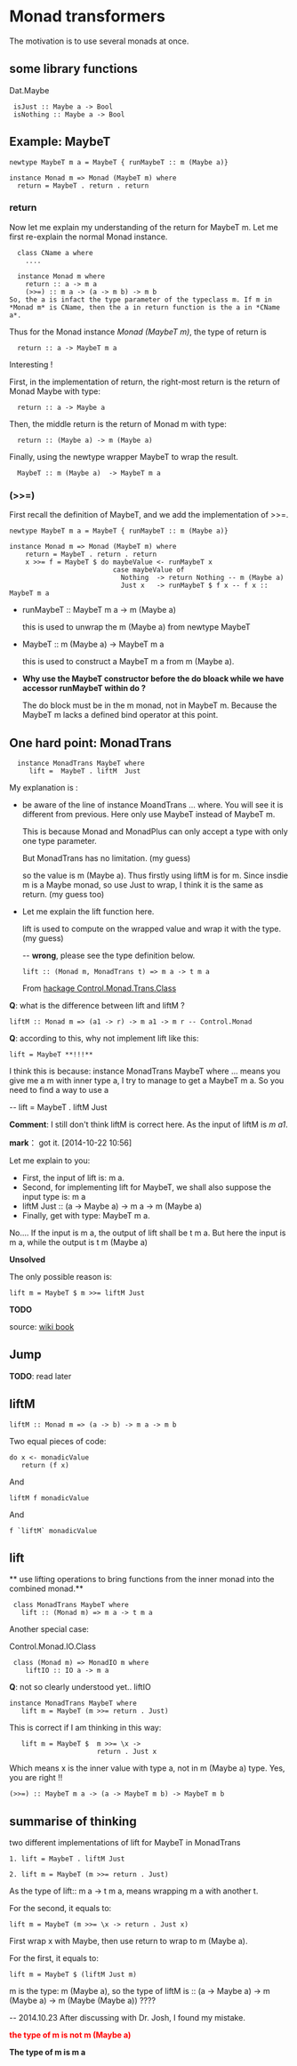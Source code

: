 # Monad transformers

The motivation is to use several monads at once.

## some library functions

Dat.Maybe

     isJust :: Maybe a -> Bool
     isNothing :: Maybe a -> Bool

## Example: MaybeT

    newtype MaybeT m a = MaybeT { runMaybeT :: m (Maybe a)}

    instance Monad m => Monad (MaybeT m) where
      return = MaybeT . return . return

### return

  Now let me explain my understanding of the return for MaybeT m. Let me first re-explain the normal Monad instance.

      class CName a where
        ....

      instance Monad m where
        return :: a -> m a
        (>>=) :: m a -> (a -> m b) -> m b
    So, the a is infact the type parameter of the typeclass m. If m in  *Monad m* is CName, then the a in return function is the a in *CName a*.

  Thus for the Monad instance *Monad (MaybeT m)*, the type of return is

      return :: a -> MaybeT m a

  Interesting !

  First, in the implementation of return, the right-most return is the return of Monad Maybe with type:

      return :: a -> Maybe a
  Then, the middle return is the return of Monad m with type:

      return :: (Maybe a) -> m (Maybe a)

  Finally, using the newtype wrapper MaybeT to wrap the result.

      MaybeT :: m (Maybe a)  -> MaybeT m a

### (>>=)

First recall the definition of MaybeT, and we add the implementation of >>=.

    newtype MaybeT m a = MaybeT { runMaybeT :: m (Maybe a)}

    instance Monad m => Monad (MaybeT m) where
        return = MaybeT . return . return
        x >>= f = MaybeT $ do maybeValue <- runMaybeT x
                              case maybeValue of
                                Nothing  -> return Nothing -- m (Maybe a)
                                Just x   -> runMaybeT $ f x -- f x :: MaybeT m a


* runMaybeT :: MaybeT m a -> m (Maybe a)

  this is used to unwrap the m (Maybe a) from newtype MaybeT

* MaybeT :: m (Maybe a) -> MaybeT m a

  this is used to construct a MaybeT m a from m (Maybe a).

* **Why use the MaybeT constructor before the do bloack while we have accessor runMaybeT within do ?**

  The do block must be in the m monad, not in MaybeT m. Because the MaybeT m lacks a defined bind operator at this point.

 ## One hard point: MonadTrans

      instance MonadTrans MaybeT where
         lift =  MaybeT . liftM  Just  
My explanation is :
* be aware of the line of instance MoandTrans ... where. You will see it is different from previous. Here only use MaybeT instead of MaybeT m.

  This is because Monad and MonadPlus can only accept a type with only one type parameter.

  But MonadTrans has no limitation. (my guess)

  so the value is m (Maybe a). Thus firstly using liftM is for m. Since insdie m is a Maybe monad, so use Just to wrap, I think it is the same as return. (my guess too)

* Let me explain the lift function here.

  lift is used to compute on the wrapped value and wrap it with the type. (my guess)

  -- **wrong**, please see the type definition below.

      lift :: (Monad m, MonadTrans t) => m a -> t m a

  From [hackage Control.Monad.Trans.Class](http://hackage.haskell.org/package/transformers-0.4.1.0/docs/Control-Monad-Trans-Class.html#t:MonadTrans)  

**Q**: what is the difference between lift and liftM ?

    liftM :: Monad m => (a1 -> r) -> m a1 -> m r -- Control.Monad

**Q**: according to this, why not implement lift like this:

    lift = MaybeT **!!!**

I think this is because: instance MonadTrans MaybeT where ...
means you give me a m with inner type a, I try to manage to get a MaybeT m a. So
you need to find a way to use a

--   lift = MaybeT .  liftM Just

**Comment**: I still don't think liftM is correct here. As the input of liftM is *m a1*.


**mark**： got it. [2014-10-22 10:56]

Let me explain to you:

* First, the input of lift is: m a.
* Second, for implementing lift for MaybeT, we shall also suppose the input type is: m a
* liftM Just :: (a -> Maybe a) -> m a -> m (Maybe a)
* Finally, get with type: MaybeT m a.

No.... If the input is m a, the output of lift shall be t m a.
But here the input is m a, while the output is t m (Maybe a)

**Unsolved**

The only possible reason is:

    lift m = MaybeT $ m >>= liftM Just

**TODO**

source: [wiki book](http://en.wikibooks.org/wiki/Haskell/Monad_transformers)


## Jump
**TODO**: read later

## liftM

    liftM :: Monad m => (a -> b) -> m a -> m b

Two equal pieces of code:

    do x <- monadicValue
       return (f x)

And

    liftM f monadicValue

And

    f `liftM` monadicValue

## lift

** use lifting operations to bring functions from the inner monad into the combined monad.**

     class MonadTrans MaybeT where
       lift :: (Monad m) => m a -> t m a


Another special case:

Control.Monad.IO.Class

     class (Monad m) => MonadIO m where
        liftIO :: IO a -> m a

**Q**: not so clearly understood yet.. liftIO


    instance MonadTrans MaybeT where
       lift m = MaybeT (m >>= return . Just)

This is correct if I am thinking in this way:

       lift m = MaybeT $  m >>= \x ->
                          return . Just x

Which means x is the inner value with type a, not in m (Maybe a) type.
Yes, you are right !!

    (>>=) :: MaybeT m a -> (a -> MaybeT m b) -> MaybeT m b


## summarise of thinking

   two different implementations of lift for MaybeT in MonadTrans

    1. lift = MaybeT . liftM Just

    2. lift m = MaybeT (m >>= return . Just)

As the type of lift:: m a -> t m a, means wrapping m a with another t.

For the second, it equals to:

    lift m = MaybeT (m >>= \x -> return . Just x)

First wrap x with Maybe, then use return to wrap to m (Maybe a).

For the first, it equals to:

    lift m = MaybeT $ (liftM Just m)

m is the type: m (Maybe a),
so the type of liftM is :: (a  -> Maybe a) -> m (Maybe a) -> m (Maybe (Maybe a)) ????

-- 2014.10.23 After discussing with Dr. Josh, I found my mistake.

**<span style="color:red">the type of m is not m (Maybe a)</span>**

**The type of m is m a**
